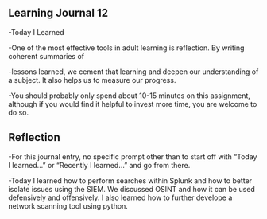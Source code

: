 ## Learning Journal 12

-Today I Learned

-One of the most effective tools in adult learning is reflection. By writing coherent summaries of 

-lessons learned, we cement that learning and deepen our understanding of a subject. It also helps us to measure our progress.

-You should probably only spend about 10-15 minutes on this assignment, although if you would find it helpful to invest more time, you are welcome to do so.

## Reflection

-For this journal entry, no specific prompt other than to start off with “Today I learned…” or “Recently I learned…” and go from there.

-Today I learned how to perform searches within Splunk and how to better isolate issues using the SIEM. We discussed OSINT and how it can be used defensively and offensively. I also learned how to further develope a network scanning tool using python.
